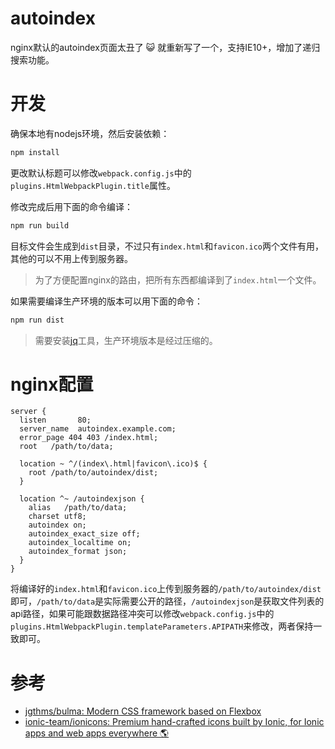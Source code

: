 # autoindex

nginx默认的autoindex页面太丑了  :smiley_cat: 就重新写了一个，支持IE10+，增加了递归搜索功能。

# 开发

确保本地有nodejs环境，然后安装依赖：

```sh
npm install
```

更改默认标题可以修改`webpack.config.js`中的`plugins.HtmlWebpackPlugin.title`属性。

修改完成后用下面的命令编译：

```sh
npm run build
```

目标文件会生成到`dist`目录，不过只有`index.html`和`favicon.ico`两个文件有用，其他的可以不用上传到服务器。

> 为了方便配置nginx的路由，把所有东西都编译到了`index.html`一个文件。

如果需要编译生产环境的版本可以用下面的命令：

```sh
npm run dist
```

> 需要安装[jq](https://stedolan.github.io/jq/)工具，生产环境版本是经过压缩的。


# nginx配置

```nginx
server {
  listen       80;
  server_name  autoindex.example.com;
  error_page 404 403 /index.html;
  root   /path/to/data;

  location ~ ^/(index\.html|favicon\.ico)$ {
    root /path/to/autoindex/dist;
  }

  location ^~ /autoindexjson {
    alias   /path/to/data;
    charset utf8;
    autoindex on;
    autoindex_exact_size off;
    autoindex_localtime on;
    autoindex_format json;
  }
}

```

将编译好的`index.html`和`favicon.ico`上传到服务器的`/path/to/autoindex/dist`即可，`/path/to/data`是实际需要公开的路径，`/autoindexjson`是获取文件列表的api路径，如果可能跟数据路径冲突可以修改`webpack.config.js`中的`plugins.HtmlWebpackPlugin.templateParameters.APIPATH`来修改，两者保持一致即可。


# 参考

- [jgthms/bulma: Modern CSS framework based on Flexbox](https://github.com/jgthms/bulma)
- [ionic-team/ionicons: Premium hand-crafted icons built by Ionic, for Ionic apps and web apps everywhere 🌎](https://github.com/ionic-team/ionicons)

